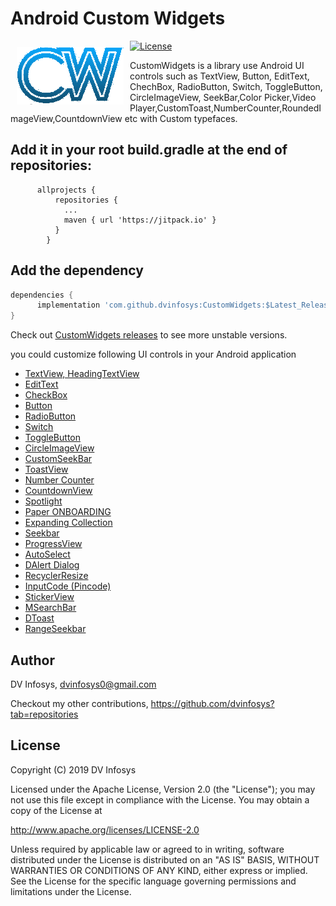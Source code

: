 # Android Custom Widgets
[![License](https://img.shields.io/badge/license-Apache%202-green.svg)](https://www.apache.org/licenses/LICENSE-2.0)
<img src="https://github.com/dvinfosys/CustomWidgets/blob/master/Screenshort/logo.png?raw=true" align="left" hspace="10" vspace="10"></a>

CustomWidgets is a library use Android UI controls such as TextView, Button, EditText, ChechBox, RadioButton, Switch, ToggleButton, CircleImageView, SeekBar,Color Picker,Video Player,CustomToast,NumberCounter,RoundedImageView,CountdownView etc with Custom typefaces.


## Add it in your root build.gradle at the end of repositories:

          allprojects {
              repositories {
                ...
                maven { url 'https://jitpack.io' }
              }
            }

##  Add the dependency
```groovy
dependencies {
      implementation 'com.github.dvinfosys:CustomWidgets:$Latest_Release'
}
```
Check out [CustomWidgets releases](https://github.com/dvinfosys/CustomWidgets/releases) to see more unstable versions.
	
you could customize following UI controls in your Android application

* [TextView, HeadingTextView](https://github.com/dvinfosys/CustomWidgets/blob/master/app/src/main/java/com/dvinfosys/WidgetsExample/Fragments/TextViewFragment.java)
* [EditText](https://github.com/dvinfosys/CustomWidgets/blob/master/app/src/main/java/com/dvinfosys/WidgetsExample/Fragments/EditTextFragment.java)
* [CheckBox](https://github.com/dvinfosys/CustomWidgets/blob/master/app/src/main/java/com/dvinfosys/WidgetsExample/Fragments/CheckBoxFragment.java)
* [Button](https://github.com/dvinfosys/CustomWidgets/blob/master/app/src/main/java/com/dvinfosys/WidgetsExample/Fragments/ButtonFragment.java)
* [RadioButton](https://github.com/dvinfosys/CustomWidgets/blob/master/app/src/main/java/com/dvinfosys/WidgetsExample/Fragments/RadioButtonFragment.java)
* [Switch](https://github.com/dvinfosys/CustomWidgets/blob/master/app/src/main/java/com/dvinfosys/WidgetsExample/Fragments/SwitchFragment.java)
* [ToggleButton](https://github.com/dvinfosys/CustomWidgets/blob/master/app/src/main/java/com/dvinfosys/WidgetsExample/Fragments/ToggleButtonFragment.java)
* [CircleImageView](https://github.com/dvinfosys/CustomWidgets/blob/master/app/src/main/java/com/dvinfosys/WidgetsExample/Fragments/ImageviewFragment.java)
* [CustomSeekBar](https://github.com/dvinfosys/CustomWidgets/wiki/CustomSeekBar)
* [ToastView](https://github.com/dvinfosys/CustomWidgets/wiki/ToastView)
* [Number Counter](https://github.com/dvinfosys/CustomWidgets/wiki/Number-Counter)
* [CountdownView](https://github.com/dvinfosys/CustomWidgets/wiki/CountdownView)
* [Spotlight](https://github.com/dvinfosys/CustomWidgets/wiki/Spotlight)
* [Paper ONBOARDING](https://github.com/dvinfosys/CustomWidgets/wiki/PAPER-ONBOARDING)
* [Expanding Collection](https://github.com/dvinfosys/CustomWidgets/wiki/Expanding-Collection)
* [Seekbar](https://github.com/dvinfosys/CustomWidgets/blob/master/app/src/main/java/com/dvinfosys/WidgetsExample/Fragments/SeekbarFragment.java)
* [ProgressView](https://github.com/dvinfosys/CustomWidgets/blob/master/app/src/main/java/com/dvinfosys/WidgetsExample/Fragments/ProgressViewFragment.java)
* [AutoSelect](https://github.com/dvinfosys/CustomWidgets/blob/master/app/src/main/java/com/dvinfosys/WidgetsExample/Fragments/AutoSelectFragment.java)
* [DAlert Dialog](https://github.com/dvinfosys/CustomWidgets/blob/master/app/src/main/java/com/dvinfosys/WidgetsExample/Fragments/DAlertFragment.java)
* [RecyclerResize](https://github.com/dvinfosys/CustomWidgets/blob/master/app/src/main/java/com/dvinfosys/WidgetsExample/Fragments/RecyclerResizeFragment.java)
* [InputCode (Pincode)](https://github.com/dvinfosys/CustomWidgets/blob/master/app/src/main/java/com/dvinfosys/WidgetsExample/Fragments/InputCodeFragment.java)
* [StickerView](https://github.com/dvinfosys/CustomWidgets/blob/master/app/src/main/java/com/dvinfosys/WidgetsExample/Fragments/StickerViewFragment.java)
* [MSearchBar](https://github.com/dvinfosys/CustomWidgets/blob/master/app/src/main/java/com/dvinfosys/WidgetsExample/Fragments/MSearchbarFragment.java)
* [DToast](https://github.com/dvinfosys/CustomWidgets/blob/master/app/src/main/java/com/dvinfosys/WidgetsExample/Fragments/DToastFragment.java)
* [RangeSeekbar](https://github.com/dvinfosys/CustomWidgets/blob/master/app/src/main/java/com/dvinfosys/WidgetsExample/Fragments/RangeSeekbarFragment.java)

## Author

DV Infosys, dvinfosys0@gmail.com

Checkout my other contributions, https://github.com/dvinfosys?tab=repositories

## License
Copyright (C) 2019 DV Infosys

Licensed under the Apache License, Version 2.0 (the "License");
you may not use this file except in compliance with the License.
You may obtain a copy of the License at

   http://www.apache.org/licenses/LICENSE-2.0

Unless required by applicable law or agreed to in writing, software
distributed under the License is distributed on an "AS IS" BASIS,
WITHOUT WARRANTIES OR CONDITIONS OF ANY KIND, either express or implied.
See the License for the specific language governing permissions and
limitations under the License.
